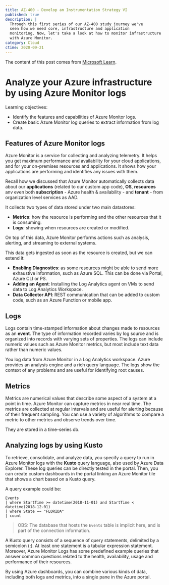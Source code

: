 ```yaml
---
title: AZ-400 - Develop an Instrumentation Strategy VI
published: true
description: |
  Through this first series of our AZ-400 study journey we've
  seen how we need core, infrastructure and application
  monitoring. Now, let's take a look at how to monitor infrastructure
  with Azure Monitor.
category: Cloud
ctime: 2020-09-21
---
```


The content of this post comes from [Microsoft Learn](https://docs.microsoft.com/en-us/learn/modules/analyze-infrastructure-with-azure-monitor-logs/).

# Analyze your Azure infrastructure by using Azure Monitor logs

Learning objectives:
* Identify the features and capabilities of Azure Monitor logs.
* Create basic Azure Monitor log queries to extract information from log data.

## Features of Azure Monitor logs

Azure Monitor is a service for collecting and analyzing telemetry. It helps you get maximum performance and availability for your cloud applications, and for your on-premises resources and applications. It shows how your applications are performing and identifies any issues with them.

Recall how we discussed that Azure Monitor automatically collects data about our **applications** (related to our custom app code), **OS**, **resources** anv even both **subscription** - Azure health & availability - and **tenant** - from organization level services as AAD.

It collects two types of data stored under two main datastores:
* **Metrics**: how the resource is performing and the other resources that it is consuming.
* **Logs**: showing when resources are created or modified.

On top of this data, Azure Monitor performs actions such as analysis, alerting, and streaming to external systems.

This data gets ingested as soon as the resource is created, but we can extend it:
* **Enabling Diagnostics**: as some resources might be able to send more exhaustive information, such as Azure SQL. This can be done via Portal, Azure CLI or PS.
* **Adding an Agent**: Installing the Log Analytics agent on VMs to send data to Log Analytics Workspace.
* **Data Collector API**: REST communication that can be added to custom code, such as an Azure Function or mobile app.

## Logs

Logs contain time-stamped information about changes made to resources as an **event**. The type of information recorded varies by log source and is organized into records with varying sets of properties. The logs can include numeric values such as Azure Monitor metrics, but most include text data rather than numeric values.

You log data from Azure Monitor in a Log Analytics workspace. Azure provides an analysis engine and a rich query language. The logs show the context of any problems and are useful for identifying root causes.

## Metrics

Metrics are numerical values that describe some aspect of a system at a point in time. Azure Monitor can capture metrics in near real time. The metrics are collected at regular intervals and are useful for alerting because of their frequent sampling. You can use a variety of algorithms to compare a metric to other metrics and observe trends over time.

They are stored in a time-series db.

## Analyzing logs by using Kusto

To retrieve, consolidate, and analyze data, you specify a query to run in Azure Monitor logs with the **Kusto** query language, also used by Azure Data Explorer. These log queries can be directly tested in the portal. Then, you can create custom dashboards in the portal linking an Azure Monitor tile that shows a chart based on a Kusto query.

A query example could be:

```kusto
Events
| where StartTime >= datetime(2018-11-01) and StartTime < datetime(2018-12-01)
| where State == "FLORIDA"  
| count
```

> OBS: The database that hosts the `Events` table is implicit here, and is part of the connection information.

A Kusto query consists of a sequence of query statements, delimited by a semicolon (;). At least one statement is a tabular expression statement. Moreover, Azure Monitor Logs has some predefined example queries that answer common questions related to the health, availability, usage and performance of their resources.

By using Azure dashboards, you can combine various kinds of data, including both logs and metrics, into a single pane in the Azure portal.
